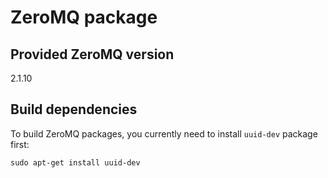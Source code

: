 # ZeroMQ package

## Provided ZeroMQ version

2.1.10


## Build dependencies

To build ZeroMQ packages, you currently need to install `uuid-dev` package first:

    sudo apt-get install uuid-dev
